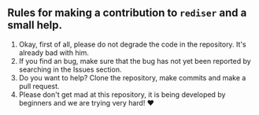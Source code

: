 ## Rules for making a contribution to `rediser` and a small help.
1. Okay, first of all, please do not degrade the code in the repository. It's already bad with him.
2. If you find an bug, make sure that the bug has not yet been reported by searching in the Issues section.
3. Do you want to help? Clone the repository, make commits and make a pull request.
4. Please don't get mad at this repository, it is being developed by beginners and we are trying very hard! ❤️
